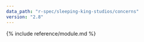 ```yaml
---
data_path: "r-spec/sleeping-king-studios/concerns"
version: "2.8"
---
```


{% include reference/module.md %}
